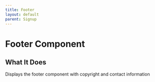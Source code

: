 ```yaml
---
title: Footer
layout: default
parent: Signup
---
```

# Footer Component


## What It Does

Displays the footer component with copyright and contact information

